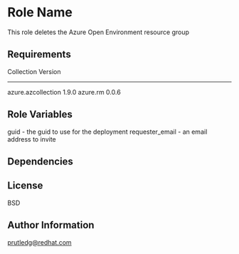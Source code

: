 Role Name
=========

This role deletes the Azure Open Environment resource group

Requirements
------------

Collection         Version
------------------ -------
azure.azcollection 1.9.0
azure.rm           0.0.6

Role Variables
--------------

guid - the guid to use for the deployment
requester_email - an email address to invite

Dependencies
------------

License
-------

BSD

Author Information
------------------

prutledg@redhat.com
